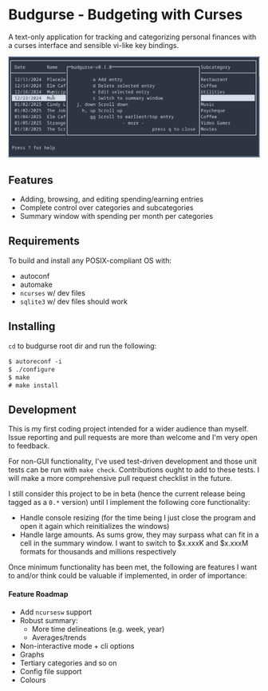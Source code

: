 # Budgurse - Budgeting with Curses

A text-only application for tracking and categorizing personal finances with a
curses interface and sensible vi-like key bindings.

![Budgurse Demo Recording](https://raw.githubusercontent.com/Will-C-Aitken/budgurse/master/img/demo.gif)

## Features

- Adding, browsing, and editing spending/earning entries
- Complete control over categories and subcategories
- Summary window with spending per month per categories

## Requirements

To build and install any POSIX-compliant OS with:
- autoconf
- automake
- `ncurses` w/ dev files
- `sqlite3` w/ dev files
should work 

## Installing

`cd` to budgurse root dir and run the following:

```
$ autoreconf -i
$ ./configure
$ make
# make install
```

## Development

This is my first coding project intended for a wider audience than myself.
Issue reporting and pull requests are more than welcome and I'm very open to
feedback.

For non-GUI functionality, I've used test-driven development and those unit
tests can be run with `make check`. Contributions ought to add to these tests.
I will make a more comprehensive pull request checklist in the future.

I still consider this project to be in beta (hence the current release being
tagged as a `0.*` version) until I implement the following core functionality:

- Handle console resizing (for the time being I just close the program and open
    it again which reinitializes the windows)
- Handle large amounts. As sums grow, they may surpass what can fit in a cell 
    in the summary window. I want to switch to $x.xxxK and
    $x.xxxM formats for thousands and millions respectively

Once minimum functionality has been met, the following are features I want to
and/or think could be valuable if implemented, in order of importance:

#### Feature Roadmap

- Add `ncursesw` support
- Robust summary:
    - More time delineations (e.g. week, year)
    - Averages/trends
- Non-interactive mode + cli options
- Graphs
- Tertiary categories and so on
- Config file support
- Colours

